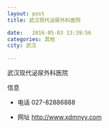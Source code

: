 ```yaml
--- 
layout: post 
title: 武汉现代泌尿外科医院

date:   2016-05-03 13:39:56 
categories: 其他  
city: 武汉
  
--- 
```

   
武汉现代泌尿外科医院

信息
 - 电话 027-82886888

 - 网址 http://www.xdmnyy.com


